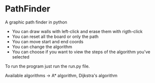 # PathFinder
A graphic path finder in python

- You can draw walls with left-click and erase them with rigth-click
- You can reset all the board or only the path
- You can move start and end coords
- You can change the algorithm
- You can choose if you want to view the steps of the algorithm you've selected

To run the program just run the run.py file.

Available algorithms -> A* algorithm, Dijkstra's algorithm


